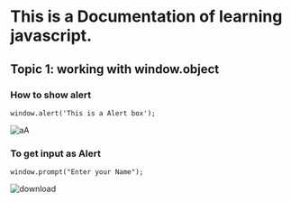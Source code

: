 # This is a Documentation of learning javascript.
## Topic 1: working with window.object
### How to show alert

```
window.alert('This is a Alert box');
```
![aA](https://user-images.githubusercontent.com/95132249/143728022-973e84c6-c5e5-4751-87c3-b9f1498c6ffd.png)

### To get input as Alert
```
window.prompt("Enter your Name");
```
![download](https://user-images.githubusercontent.com/95132249/143728779-13063ab8-da6d-42aa-a9b1-d5aaf689be21.jpg)
